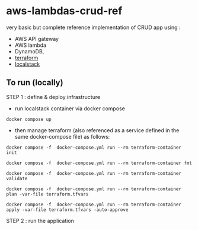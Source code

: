# aws-lambdas-crud-ref
very basic but complete reference implementation of CRUD app using : 
- AWS API gateway
- AWS lambda
- DynamoDB,
- [terraform](https://www.terraform.io/ )
- [localstack](https://www.localstack.cloud/)



## To run (locally)

STEP 1 : define & deploy infrastructure

- run localstack container via docker compose

```
docker compose up
```
- then manage terraform (also referenced as a service defined in the same docker-compose file) as follows:

```
docker compose -f  docker-compose.yml run --rm terraform-container init

docker compose -f  docker-compose.yml run --rm terraform-container fmt

docker compose -f  docker-compose.yml run --rm terraform-container validate

docker compose -f  docker-compose.yml run --rm terraform-container plan -var-file terraform.tfvars 

docker compose -f  docker-compose.yml run --rm terraform-container apply -var-file terraform.tfvars -auto-approve 

```

STEP 2 : run the application